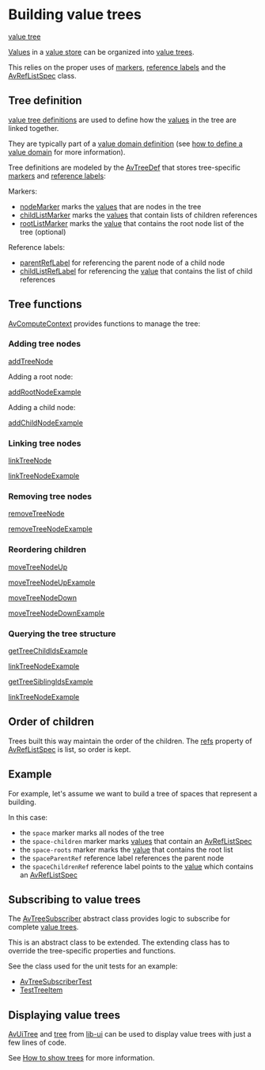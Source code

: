 # Building value trees

[value tree](def://?inline)

[Values](def://) in a [value store](def://) can be organized into [value trees](def://).

This relies on the proper uses of [markers](def://), [reference labels](def://) and
the [AvRefListSpec](class://) class.

## Tree definition

[value tree definitions](def://) are used to define how the [values](def://) in the tree are linked
together.

They are typically part of a [value domain definition](def://) (see [how to define a value domain](guide://)
for more information).

Tree definitions are modeled by the [AvTreeDef](class://) that stores tree-specific
[markers](def://) and [reference labels](def://):

Markers:

- [nodeMarker](property://AvTreeDef) marks the [values](def://) that are nodes in the tree
- [childListMarker](property://AvTreeDef) marks the [values](def://) that contain lists of children references
- [rootListMarker](prooperty://AvTreeDef) marks the [value](def://) that contains the root node list of the tree (optional)

Reference labels:

- [parentRefLabel](prooperty://AvTreeDef) for referencing the parent node of a child node
- [childListRefLabel](prooperty://AvTreeDef) for referencing the [value](def://) that contains the list of child references

## Tree functions

[AvComputeContext](class://) provides functions to manage the tree:

### Adding tree nodes

[addTreeNode](function://AvComputeContext)

Adding a root node:

[addRootNodeExample](example://value_tree_examples)

Adding a child node:

[addChildNodeExample](example://value_tree_examples)

### Linking tree nodes

[linkTreeNode](function://AvComputeContext)

[linkTreeNodeExample](example://value_tree_examples)

### Removing tree nodes

[removeTreeNode](function://AvComputeContext)

[removeTreeNodeExample](example://value_tree_examples)

### Reordering children

[moveTreeNodeUp](function://AvComputeContext)

[moveTreeNodeUpExample](example://value_tree_examples)

[moveTreeNodeDown](function://AvComputeContext)

[moveTreeNodeDownExample](example://value_tree_examples)

### Querying the tree structure

[getTreeChildIdsExample](function://AvComputeContext)

[linkTreeNodeExample](example://value_tree_examples)

[getTreeSiblingIdsExample](function://AvComputeContext)

[linkTreeNodeExample](example://value_tree_examples)

## Order of children

Trees built this way maintain the order of the children. The [refs](property://AvRefListSpec) property
of [AvRefListSpec](class://) is list, so order is kept.

## Example

For example, let's assume we want to build a tree of spaces that represent a building.

In this case:

- the `space` marker marks all nodes of the tree
- the `space-children` marker marks [values](def://) that contain an [AvRefListSpec](class://)
- the `space-roots` marker marks the [value](def://) that contains the root list
- the `spaceParentRef` reference label references the parent node
- the `spaceChildrenRef` reference label points to the [value](def://) which contains an [AvRefListSpec](class://)

## Subscribing to value trees

The [AvTreeSubscriber](class://) abstract class provides logic to subscribe for complete [value trees](def://).

This is an abstract class to be extended. The extending class has to override the tree-specific
properties and functions.

See the class used for the unit tests for an example:

- [AvTreeSubscriberTest](class://)
- [TestTreeItem](class://)

## Displaying value trees

[AvUiTree](class://) and [tree](fragment://) from [lib-ui](def://) can be used to 
display value trees with just a few lines of code.

See [How to show trees](guide://) for more information.